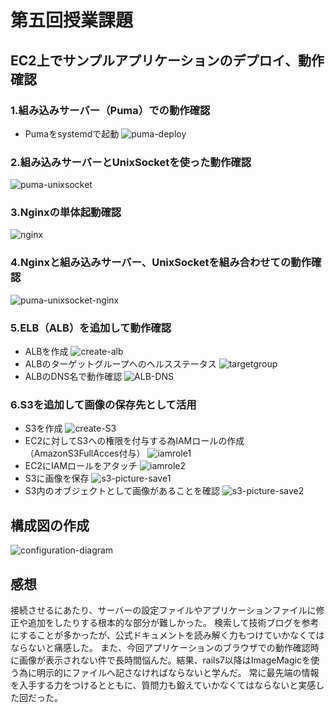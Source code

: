 # 第五回授業課題

## EC2上でサンプルアプリケーションのデプロイ、動作確認
### 1.組み込みサーバー（Puma）での動作確認
  - Pumaをsystemdで起動
  ![puma-deploy](/images/lecture05/puma-deploy.png)

### 2.組み込みサーバーとUnixSocketを使った動作確認
  ![puma-unixsocket](/images/lecture05/puma-unixsocket.png)

### 3.Nginxの単体起動確認
  ![nginx](/images/lecture05/nginx.png)

### 4.Nginxと組み込みサーバー、UnixSocketを組み合わせての動作確認
  ![puma-unixsocket-nginx](/images/lecture05/puma-unixsocket-nginx.png)

### 5.ELB（ALB）を追加して動作確認
  - ALBを作成
  ![create-alb](/images/lecture05/create-alb.png)
  - ALBのターゲットグループへのヘルスステータス
  ![targetgroup](/images/lecture05/targetgroup.png)
  - ALBのDNS名で動作確認
  ![ALB-DNS](/images/lecture05/ALB-DNS.png)

### 6.S3を追加して画像の保存先として活用
  - S3を作成
  ![create-S3](/images/lecture05/create-S3.png)
  - EC2に対してS3への権限を付与する為IAMロールの作成（AmazonS3FullAcces付与）
  ![iamrole1](/images/lecture05/iamrole1.png)
  - EC2にIAMロールをアタッチ
  ![iamrole2](/images/lecture05/iamrole2.png)
  - S3に画像を保存
  ![s3-picture-save1](/images/lecture05/s3-picture-save1.png)
  - S3内のオブジェクトとして画像があることを確認
  ![s3-picture-save2](/images/lecture05/s3-picture-save2.png)

## 構成図の作成
  ![configuration-diagram](/images/lecture05/configuration-diagram.png)

## 感想
接続させるにあたり、サーバーの設定ファイルやアプリケーションファイルに修正や追加をしたりする根本的な部分が難しかった。
検索して技術ブログを参考にすることが多かったが、公式ドキュメントを読み解く力もつけていかなくてはならないと痛感した。
また、今回アプリケーションのブラウザでの動作確認時に画像が表示されない件で長時間悩んだ。結果、rails7以降はImageMagicを使う為に明示的にファイルへ記さなければならないと学んだ。
常に最先端の情報を入手する力をつけるとともに、質問力も鍛えていかなくてはならないと実感した回だった。
